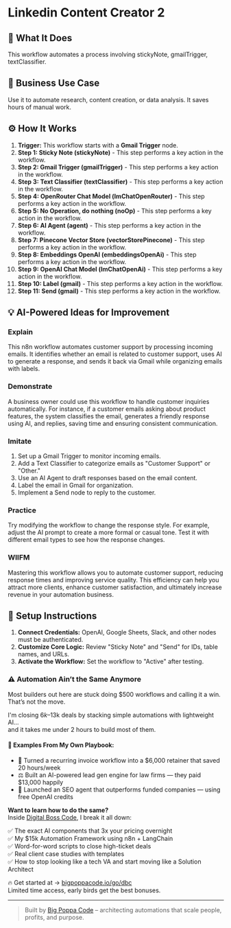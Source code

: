 # Linkedin Content Creator   2

## 🚀 What It Does
This workflow automates a process involving stickyNote, gmailTrigger, textClassifier.

## 💼 Business Use Case
Use it to automate research, content creation, or data analysis. It saves hours of manual work.

## ⚙️ How It Works
1.  **Trigger:** This workflow starts with a **Gmail Trigger** node.
2. **Step 1: Sticky Note (stickyNote)** - This step performs a key action in the workflow.
3. **Step 2: Gmail Trigger (gmailTrigger)** - This step performs a key action in the workflow.
4. **Step 3: Text Classifier (textClassifier)** - This step performs a key action in the workflow.
5. **Step 4: OpenRouter Chat Model (lmChatOpenRouter)** - This step performs a key action in the workflow.
6. **Step 5: No Operation, do nothing (noOp)** - This step performs a key action in the workflow.
7. **Step 6: AI Agent (agent)** - This step performs a key action in the workflow.
8. **Step 7: Pinecone Vector Store (vectorStorePinecone)** - This step performs a key action in the workflow.
9. **Step 8: Embeddings OpenAI (embeddingsOpenAi)** - This step performs a key action in the workflow.
10. **Step 9: OpenAI Chat Model (lmChatOpenAi)** - This step performs a key action in the workflow.
11. **Step 10: Label (gmail)** - This step performs a key action in the workflow.
12. **Step 11: Send (gmail)** - This step performs a key action in the workflow.

## 💡 AI-Powered Ideas for Improvement
### Explain
This n8n workflow automates customer support by processing incoming emails. It identifies whether an email is related to customer support, uses AI to generate a response, and sends it back via Gmail while organizing emails with labels.

### Demonstrate
A business owner could use this workflow to handle customer inquiries automatically. For instance, if a customer emails asking about product features, the system classifies the email, generates a friendly response using AI, and replies, saving time and ensuring consistent communication.

### Imitate
1. Set up a Gmail Trigger to monitor incoming emails.
2. Add a Text Classifier to categorize emails as "Customer Support" or "Other."
3. Use an AI Agent to draft responses based on the email content.
4. Label the email in Gmail for organization.
5. Implement a Send node to reply to the customer.

### Practice
Try modifying the workflow to change the response style. For example, adjust the AI prompt to create a more formal or casual tone. Test it with different email types to see how the response changes.

### WIIFM
Mastering this workflow allows you to automate customer support, reducing response times and improving service quality. This efficiency can help you attract more clients, enhance customer satisfaction, and ultimately increase revenue in your automation business.

## 🔧 Setup Instructions
1. **Connect Credentials:** OpenAI, Google Sheets, Slack, and other nodes must be authenticated.
2. **Customize Core Logic:** Review "Sticky Note" and "Send" for IDs, table names, and URLs.
3. **Activate the Workflow:** Set the workflow to "Active" after testing.

### ⚠️ Automation Ain’t the Same Anymore

Most builders out here are stuck doing $500 workflows and calling it a win.  
That’s not the move.  

I'm closing $6k–$13k deals by stacking simple automations with lightweight AI...  
and it takes me under 2 hours to build most of them.

#### 🧠 Examples From My Own Playbook:
- 🔁 Turned a recurring invoice workflow into a $6,000 retainer that saved 20 hours/week  
- ⚖️ Built an AI-powered lead gen engine for law firms — they paid $13,000 happily  
- 🚀 Launched an SEO agent that outperforms funded companies — using free OpenAI credits  

**Want to learn how to do the same?**  
Inside [Digital Boss Code](https://bigpoppacode.io/go/dbc), I break it all down:

✅ The exact AI components that 3x your pricing overnight  
✅ My $15k Automation Framework using n8n + LangChain  
✅ Word-for-word scripts to close high-ticket deals  
✅ Real client case studies with templates  
✅ How to stop looking like a tech VA and start moving like a Solution Architect  

🔥 Get started at → [bigpoppacode.io/go/dbc](https://bigpoppacode.io/go/dbc)  
Limited time access, early birds get the best bonuses.

---
> Built by [Big Poppa Code](https://bigpoppacode.io) – architecting automations that scale people, profits, and purpose.
